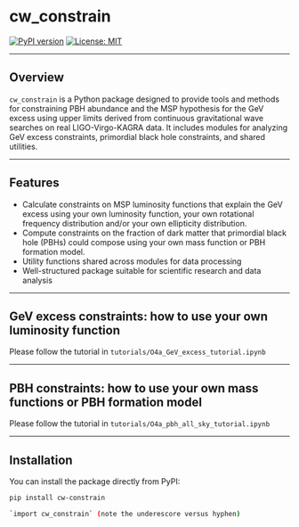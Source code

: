 # cw_constrain

[![PyPI version](https://badge.fury.io/py/cw-constrain.svg)](https://pypi.org/project/cw-constrain/)
[![License: MIT](https://img.shields.io/badge/License-MIT-yellow.svg)](LICENSE)

---

## Overview

`cw_constrain` is a Python package designed to provide tools and methods for constraining PBH abundance and the MSP hypothesis for the GeV excess using upper limits derived from continuous gravitational wave searches on real LIGO-Virgo-KAGRA data. It includes modules for analyzing GeV excess constraints, primordial black hole constraints, and shared utilities.

---

## Features

- Calculate constraints on MSP luminosity functions that explain the GeV excess using your own luminosity function, your own rotational frequency distribution and/or your own ellipticity distribution.
- Compute constraints on the fraction of dark matter that primordial black hole (PBHs) could compose using your own mass function or PBH formation model.
- Utility functions shared across modules for data processing
- Well-structured package suitable for scientific research and data analysis

---

## GeV excess constraints: how to use your own luminosity function

Please follow the tutorial in `tutorials/O4a_GeV_excess_tutorial.ipynb`

---

## PBH constraints: how to use your own mass functions or PBH formation model


Please follow the tutorial in `tutorials/O4a_pbh_all_sky_tutorial.ipynb`

---


## Installation

You can install the package directly from PyPI:

```bash
pip install cw-constrain

`import cw_constrain` (note the underescore versus hyphen)

